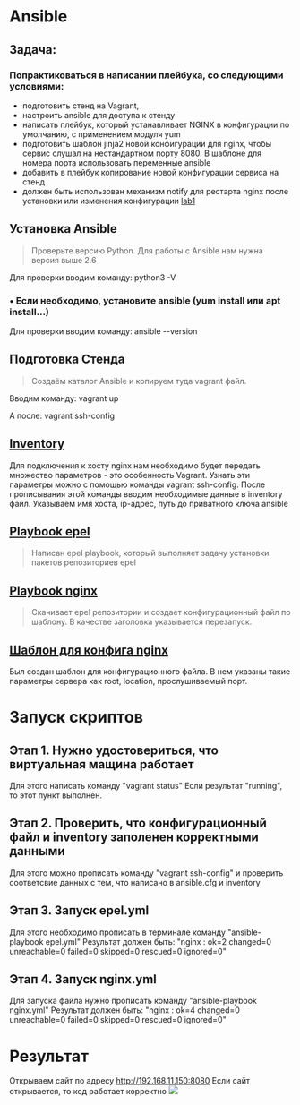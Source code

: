 # Ansible #
## Задача: ##
### Попрактиковаться в написании плейбука, со следующими условиями:
- подготовить стенд на Vagrant,
- настроить ansible для доступа к стенду
- написать плейбук, который устанавливает NGINX в конфигурации по умолчанию, с
применением модуля yum
- подготовить шаблон jinja2 новой конфигурации для nginx, чтобы сервис слушал на
нестандартном порту 8080. В шаблоне для номера порта использовать переменные
ansible
- добавить в плейбук копирование новой конфигурации сервиса на стенд
- должен быть использован механизм notify для рестарта nginx после установки или
изменения конфигурации 
[lab1](https://github.com/FoodLoverForYouAndYourFood/os_lab2/tree/main/os_lab2/lab1/Ansible)
##  Установка Ansible #
>Проверьте версию Python. Для работы с Ansible нам нужна версия выше 2.6

Для проверки вводим команду: python3 -V
### • Если необходимо, установите ansible (yum install или apt install...)
Для проверки вводим команду: ansible --version
##  Подготовка Стенда
>Создаём каталог Ansible и копируем туда vagrant файл.

Вводим команду: vagrant up

А после: vagrant ssh-config
##  [Inventory](https://github.com/FoodLoverForYouAndYourFood/os_lab2/blob/main/os_lab2/lab1/Ansible/inventory)
Для подключения к хосту nginx нам необходимо будет передать множество параметров - это особенность Vagrant. Узнать эти параметры можно с помощью команды vagrant ssh-config. После прописывания этой команды вводим необходимые данные в inventory файл. Указываем имя хоста, ip-адрес, путь до приватного ключа ansible
## [Playbook epel](https://github.com/FoodLoverForYouAndYourFood/os_lab2/blob/main/os_lab2/lab1/Ansible/epel.yml)
>Написан epel playbook, который выполняет задачу установки пакетов репозиториев epel
## [Playbook nginx](https://github.com/FoodLoverForYouAndYourFood/os_lab2/blob/main/os_lab2/lab1/Ansible/nginx.yml)
>Скачивает epel репозитории и создает конфигурационный файл по шаблону. В качестве заголовка указывается перезапуск.
## [Шаблон для конфига nginx](https://github.com/FoodLoverForYouAndYourFood/os_lab2/blob/main/os_lab2/lab1/Ansible/nginx.conf.j2)
Был создан шаблон для конфигурационного файла. В нем указаны такие параметры сервера как root, location, прослушиваемый порт.
# Запуск скриптов
## Этап 1. Нужно удостовериться, что виртуальная мащина работает
Для этого написать команду "vagrant status" Если результат "running", то этот пункт выполнен.
## Этап 2. Проверить, что конфигурационный файл и inventory заполенен корректными данными
Для этого можно прописать команду "vagrant ssh-config" и проверить соответсвие данных с тем, что написано в ansible.cfg и inventory
## Этап 3. Запуск epel.yml
Для этого необходимо прописать в терминале команду "ansible-playbook epel.yml" Результат должен быть: "nginx : ok=2 changed=0 unreachable=0 failed=0 skipped=0 rescued=0 ignored=0"
## Этап 4. Запуск nginx.yml
Для запуска файла нужно прописать команду "ansible-playbook nginx.yml" Результат должен быть: "nginx : ok=4 changed=0 unreachable=0 failed=0 skipped=0 rescued=0 ignored=0"
# Результат
Открываем сайт по адресу http://192.168.11.150:8080 Если сайт открывается, то код работает корректно 
![](/os_lab2/lab1/Ansible/photo_2023-04-04_13-08-28.jpg)

